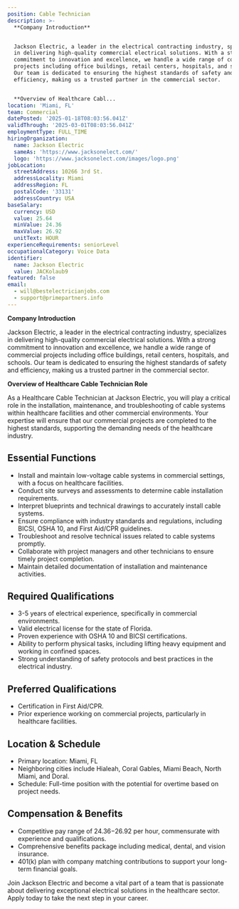 ```yaml
---
position: Cable Technician
description: >-
  **Company Introduction**


  Jackson Electric, a leader in the electrical contracting industry, specializes
  in delivering high-quality commercial electrical solutions. With a strong
  commitment to innovation and excellence, we handle a wide range of commercial
  projects including office buildings, retail centers, hospitals, and schools.
  Our team is dedicated to ensuring the highest standards of safety and
  efficiency, making us a trusted partner in the commercial sector.


  **Overview of Healthcare Cabl...
location: 'Miami, FL'
team: Commercial
datePosted: '2025-01-18T08:03:56.041Z'
validThrough: '2025-03-01T08:03:56.041Z'
employmentType: FULL_TIME
hiringOrganization:
  name: Jackson Electric
  sameAs: 'https://www.jacksonelect.com/'
  logo: 'https://www.jacksonelect.com/images/logo.png'
jobLocation:
  streetAddress: 10266 3rd St.
  addressLocality: Miami
  addressRegion: FL
  postalCode: '33131'
  addressCountry: USA
baseSalary:
  currency: USD
  value: 25.64
  minValue: 24.36
  maxValue: 26.92
  unitText: HOUR
experienceRequirements: seniorLevel
occupationalCategory: Voice Data
identifier:
  name: Jackson Electric
  value: JACKolaub9
featured: false
email:
  - will@bestelectricianjobs.com
  - support@primepartners.info
---
```




**Company Introduction**

Jackson Electric, a leader in the electrical contracting industry, specializes in delivering high-quality commercial electrical solutions. With a strong commitment to innovation and excellence, we handle a wide range of commercial projects including office buildings, retail centers, hospitals, and schools. Our team is dedicated to ensuring the highest standards of safety and efficiency, making us a trusted partner in the commercial sector.

**Overview of Healthcare Cable Technician Role**

As a Healthcare Cable Technician at Jackson Electric, you will play a critical role in the installation, maintenance, and troubleshooting of cable systems within healthcare facilities and other commercial environments. Your expertise will ensure that our commercial projects are completed to the highest standards, supporting the demanding needs of the healthcare industry.

## Essential Functions

- Install and maintain low-voltage cable systems in commercial settings, with a focus on healthcare facilities.
- Conduct site surveys and assessments to determine cable installation requirements.
- Interpret blueprints and technical drawings to accurately install cable systems.
- Ensure compliance with industry standards and regulations, including BICSI, OSHA 10, and First Aid/CPR guidelines.
- Troubleshoot and resolve technical issues related to cable systems promptly.
- Collaborate with project managers and other technicians to ensure timely project completion.
- Maintain detailed documentation of installation and maintenance activities.

## Required Qualifications

- 3-5 years of electrical experience, specifically in commercial environments.
- Valid electrical license for the state of Florida.
- Proven experience with OSHA 10 and BICSI certifications.
- Ability to perform physical tasks, including lifting heavy equipment and working in confined spaces.
- Strong understanding of safety protocols and best practices in the electrical industry.

## Preferred Qualifications

- Certification in First Aid/CPR.
- Prior experience working on commercial projects, particularly in healthcare facilities.

## Location & Schedule

- Primary location: Miami, FL
- Neighboring cities include Hialeah, Coral Gables, Miami Beach, North Miami, and Doral.
- Schedule: Full-time position with the potential for overtime based on project needs.

## Compensation & Benefits

- Competitive pay range of $24.36-$26.92 per hour, commensurate with experience and qualifications.
- Comprehensive benefits package including medical, dental, and vision insurance.
- 401(k) plan with company matching contributions to support your long-term financial goals.

Join Jackson Electric and become a vital part of a team that is passionate about delivering exceptional electrical solutions in the healthcare sector. Apply today to take the next step in your career.
